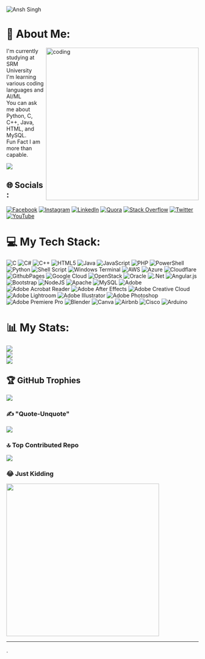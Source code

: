 ![Ansh Singh](https://github.com/SeitenTaisei1304/SeitenTaisei1304/assets/103646045/230d2871-1b7c-41ef-9a9f-f649dc13103c)

# 💫 About Me:
<img align="right" alt="coding" width="400" src="https://cdn.dribbble.com/users/1162077/screenshots/3848914/programmer.gif">

I'm currently studying at SRM University<br>I'm learning various coding languages and AI/ML<br>You can ask me about Python, C, C++, Java, HTML, and MySQL.<br>Fun Fact I am more than capable.

[![](https://visitcount.itsvg.in/api?id=SeitenTaisei1304&icon=2&color=4)](https://visitcount.itsvg.in)
## 🌐 Socials :
[![Facebook](https://img.shields.io/badge/Facebook-%231877F2.svg?logo=Facebook&logoColor=white)](https://www.facebook.com/profile.php?id=100022693575269) [![Instagram](https://img.shields.io/badge/Instagram-%23E4405F.svg?logo=Instagram&logoColor=white)](https://instagram.com/BeastBoyAnsh_27) [![LinkedIn](https://img.shields.io/badge/LinkedIn-%230077B5.svg?logo=linkedin&logoColor=white)](https://www.linkedin.com/in/ansh-singh-a12845241) [![Quora](https://img.shields.io/badge/Quora-%23B92B27.svg?logo=Quora&logoColor=white)](https://www.quora.com/profile/Seiten-Taisei-4) [![Stack Overflow](https://img.shields.io/badge/-Stackoverflow-FE7A16?logo=stack-overflow&logoColor=white)](https://stackoverflow.com/users/19108820) [![Twitter](https://img.shields.io/badge/Twitter-%231DA1F2.svg?logo=Twitter&logoColor=white)](https://twitter.com/AnshBeast) [![YouTube](https://img.shields.io/badge/YouTube-%23FF0000.svg?logo=YouTube&logoColor=white)](https://youtube.com/@@anshsingh66882) 

# 💻 My Tech Stack:
![C](https://img.shields.io/badge/c-%2300599C.svg?style=flat&logo=c&logoColor=white) ![C#](https://img.shields.io/badge/c%23-%23239120.svg?style=flat&logo=csharp&logoColor=white) ![C++](https://img.shields.io/badge/c++-%2300599C.svg?style=flat&logo=c%2B%2B&logoColor=white) ![HTML5](https://img.shields.io/badge/html5-%23E34F26.svg?style=flat&logo=html5&logoColor=white) ![Java](https://img.shields.io/badge/java-%23ED8B00.svg?style=flat&logo=openjdk&logoColor=white) ![JavaScript](https://img.shields.io/badge/javascript-%23323330.svg?style=flat&logo=javascript&logoColor=%23F7DF1E) ![PHP](https://img.shields.io/badge/php-%23777BB4.svg?style=flat&logo=php&logoColor=white) ![PowerShell](https://img.shields.io/badge/PowerShell-%235391FE.svg?style=flat&logo=powershell&logoColor=white) ![Python](https://img.shields.io/badge/python-3670A0?style=flat&logo=python&logoColor=ffdd54) ![Shell Script](https://img.shields.io/badge/shell_script-%23121011.svg?style=flat&logo=gnu-bash&logoColor=white) ![Windows Terminal](https://img.shields.io/badge/Windows%20Terminal-%234D4D4D.svg?style=flat&logo=windows-terminal&logoColor=white) ![AWS](https://img.shields.io/badge/AWS-%23FF9900.svg?style=flat&logo=amazon-aws&logoColor=white) ![Azure](https://img.shields.io/badge/azure-%230072C6.svg?style=flat&logo=microsoftazure&logoColor=white) ![Cloudflare](https://img.shields.io/badge/Cloudflare-F38020?style=flat&logo=Cloudflare&logoColor=white) ![GithubPages](https://img.shields.io/badge/github%20pages-121013?style=flat&logo=github&logoColor=white) ![Google Cloud](https://img.shields.io/badge/GoogleCloud-%234285F4.svg?style=flat&logo=google-cloud&logoColor=white) ![OpenStack](https://img.shields.io/badge/Openstack-%23f01742.svg?style=flat&logo=openstack&logoColor=white) ![Oracle](https://img.shields.io/badge/Oracle-F80000?style=flat&logo=oracle&logoColor=white) ![.Net](https://img.shields.io/badge/.NET-5C2D91?style=flat&logo=.net&logoColor=white) ![Angular.js](https://img.shields.io/badge/angular.js-%23E23237.svg?style=flat&logo=angularjs&logoColor=white) ![Bootstrap](https://img.shields.io/badge/bootstrap-%238511FA.svg?style=flat&logo=bootstrap&logoColor=white) ![NodeJS](https://img.shields.io/badge/node.js-6DA55F?style=flat&logo=node.js&logoColor=white) ![Apache](https://img.shields.io/badge/apache-%23D42029.svg?style=flat&logo=apache&logoColor=white) ![MySQL](https://img.shields.io/badge/mysql-%2300000f.svg?style=flat&logo=mysql&logoColor=white) ![Adobe](https://img.shields.io/badge/adobe-%23FF0000.svg?style=flat&logo=adobe&logoColor=white) ![Adobe Acrobat Reader](https://img.shields.io/badge/Adobe%20Acrobat%20Reader-EC1C24.svg?style=flat&logo=Adobe%20Acrobat%20Reader&logoColor=white) ![Adobe After Effects](https://img.shields.io/badge/Adobe%20After%20Effects-9999FF.svg?style=flat&logo=Adobe%20After%20Effects&logoColor=white) ![Adobe Creative Cloud](https://img.shields.io/badge/Adobe%20Creative%20Cloud-DA1F26.svg?style=flat&logo=Adobe%20Creative%20Cloud&logoColor=white) ![Adobe Lightroom](https://img.shields.io/badge/Adobe%20Lightroom-31A8FF.svg?style=flat&logo=Adobe%20Lightroom&logoColor=white) ![Adobe Illustrator](https://img.shields.io/badge/adobe%20illustrator-%23FF9A00.svg?style=flat&logo=adobe%20illustrator&logoColor=white) ![Adobe Photoshop](https://img.shields.io/badge/adobe%20photoshop-%2331A8FF.svg?style=flat&logo=adobe%20photoshop&logoColor=white) ![Adobe Premiere Pro](https://img.shields.io/badge/Adobe%20Premiere%20Pro-9999FF.svg?style=flat&logo=Adobe%20Premiere%20Pro&logoColor=white) ![Blender](https://img.shields.io/badge/blender-%23F5792A.svg?style=flat&logo=blender&logoColor=white) ![Canva](https://img.shields.io/badge/Canva-%2300C4CC.svg?style=flat&logo=Canva&logoColor=white) ![Airbnb](https://img.shields.io/badge/Airbnb-%23ff5a5f.svg?style=flat&logo=Airbnb&logoColor=white) ![Cisco](https://img.shields.io/badge/cisco-%23049fd9.svg?style=flat&logo=cisco&logoColor=black) ![Arduino](https://img.shields.io/badge/-Arduino-00979D?style=flat&logo=Arduino&logoColor=white)
# 📊 My Stats:
![](https://github-readme-stats.vercel.app/api?username=SeitenTaisei1304&theme=dark&hide_border=false&include_all_commits=true&count_private=true)<br/>
![](https://github-readme-streak-stats.herokuapp.com/?user=SeitenTaisei1304&theme=dark&hide_border=false)<br/>
![](https://github-readme-stats.vercel.app/api/top-langs/?username=SeitenTaisei1304&theme=dark&hide_border=false&include_all_commits=true&count_private=true&layout=compact)

## 🏆 GitHub Trophies
![](https://github-profile-trophy.vercel.app/?username=SeitenTaisei1304&theme=matrix&no-frame=false&no-bg=true&margin-w=4)

### ✍️  "Quote-Unquote"
![](https://quotes-github-readme.vercel.app/api?type=vetical&theme=radical)

### 🔝 Top Contributed Repo
![](https://github-contributor-stats.vercel.app/api?username=SeitenTaisei1304&limit=5&theme=dark&combine_all_yearly_contributions=true)

### 😂 Just Kidding
<img src='https://randommeme-five.vercel.app/' style="height: 400px;"/>

---
<!-- Proudly created with GPRM ( https://gprm.itsvg.in ) -->.
